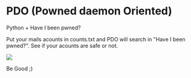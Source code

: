 # PDO (Powned daemon Oriented)
Python + Have I been pwned?

Put your mails acounts in counts.txt and PDO will search in "Have I been pwned?". See if your acounts are safe or not. 

<a href="https://asciinema.org/a/593l3uen9hj4x22zmmcylm8fj" target="_blank"><img src="https://asciinema.org/a/593l3uen9hj4x22zmmcylm8fj.png" /></a>

Be Good ;) 

